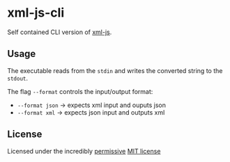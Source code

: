 # xml-js-cli

Self contained CLI version of [xml-js](https://www.npmjs.com/package/xml-js).

## Usage

The executable reads from the `stdin` and writes the converted string to the `stdout`.

The flag `--format` controls the input/output format:
+ `--format json` -> expects xml input and ouputs json
+ `--format xml`  -> expects json input and outputs xml

## License

Licensed under the incredibly [permissive](http://en.wikipedia.org/wiki/Permissive_free_software_licence) [MIT license](http://creativecommons.org/licenses/MIT/)
